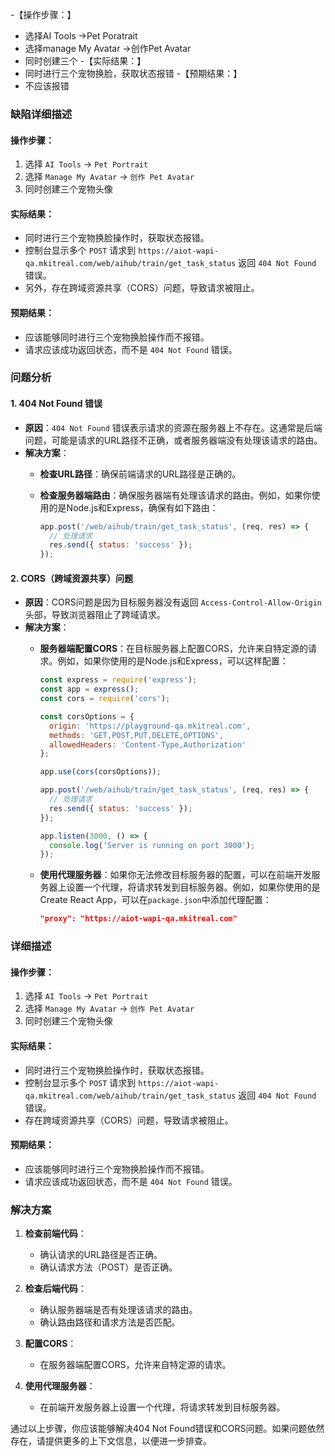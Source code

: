 -【操作步骤：】 
- 选择AI Tools ->Pet Poratrait
- 选择manage My Avatar ->创作Pet Avatar
- 同时创建三个
-【实际结果：】 
- 同时进行三个宠物换脸，获取状态报错
-【预期结果：】 
- 不应该报错
### 缺陷详细描述

#### 操作步骤：
1. 选择 `AI Tools` -> `Pet Portrait`
2. 选择 `Manage My Avatar` -> `创作 Pet Avatar`
3. 同时创建三个宠物头像

#### 实际结果：
- 同时进行三个宠物换脸操作时，获取状态报错。
- 控制台显示多个 `POST` 请求到 `https://aiot-wapi-qa.mkitreal.com/web/aihub/train/get_task_status` 返回 `404 Not Found` 错误。
- 另外，存在跨域资源共享（CORS）问题，导致请求被阻止。

#### 预期结果：
- 应该能够同时进行三个宠物换脸操作而不报错。
- 请求应该成功返回状态，而不是 `404 Not Found` 错误。

### 问题分析

#### 1. 404 Not Found 错误
- **原因**：`404 Not Found` 错误表示请求的资源在服务器上不存在。这通常是后端问题，可能是请求的URL路径不正确，或者服务器端没有处理该请求的路由。
- **解决方案**：
  - **检查URL路径**：确保前端请求的URL路径是正确的。
  - **检查服务器端路由**：确保服务器端有处理该请求的路由。例如，如果你使用的是Node.js和Express，确保有如下路由：

    ```javascript
    app.post('/web/aihub/train/get_task_status', (req, res) => {
      // 处理请求
      res.send({ status: 'success' });
    });
    ```

#### 2. CORS（跨域资源共享）问题
- **原因**：CORS问题是因为目标服务器没有返回 `Access-Control-Allow-Origin` 头部，导致浏览器阻止了跨域请求。
- **解决方案**：
  - **服务器端配置CORS**：在目标服务器上配置CORS，允许来自特定源的请求。例如，如果你使用的是Node.js和Express，可以这样配置：

    ```javascript
    const express = require('express');
    const app = express();
    const cors = require('cors');

    const corsOptions = {
      origin: 'https://playground-qa.mkitreal.com',
      methods: 'GET,POST,PUT,DELETE,OPTIONS',
      allowedHeaders: 'Content-Type,Authorization'
    };

    app.use(cors(corsOptions));

    app.post('/web/aihub/train/get_task_status', (req, res) => {
      // 处理请求
      res.send({ status: 'success' });
    });

    app.listen(3000, () => {
      console.log('Server is running on port 3000');
    });
    ```

  - **使用代理服务器**：如果你无法修改目标服务器的配置，可以在前端开发服务器上设置一个代理，将请求转发到目标服务器。例如，如果你使用的是Create React App，可以在`package.json`中添加代理配置：

    ```json
    "proxy": "https://aiot-wapi-qa.mkitreal.com"
    ```

### 详细描述

#### 操作步骤：
1. 选择 `AI Tools` -> `Pet Portrait`
2. 选择 `Manage My Avatar` -> `创作 Pet Avatar`
3. 同时创建三个宠物头像

#### 实际结果：
- 同时进行三个宠物换脸操作时，获取状态报错。
- 控制台显示多个 `POST` 请求到 `https://aiot-wapi-qa.mkitreal.com/web/aihub/train/get_task_status` 返回 `404 Not Found` 错误。
- 存在跨域资源共享（CORS）问题，导致请求被阻止。

#### 预期结果：
- 应该能够同时进行三个宠物换脸操作而不报错。
- 请求应该成功返回状态，而不是 `404 Not Found` 错误。

### 解决方案

1. **检查前端代码**：
   - 确认请求的URL路径是否正确。
   - 确认请求方法（POST）是否正确。

2. **检查后端代码**：
   - 确认服务器端是否有处理该请求的路由。
   - 确认路由路径和请求方法是否匹配。

3. **配置CORS**：
   - 在服务器端配置CORS，允许来自特定源的请求。

4. **使用代理服务器**：
   - 在前端开发服务器上设置一个代理，将请求转发到目标服务器。

通过以上步骤，你应该能够解决404 Not Found错误和CORS问题。如果问题依然存在，请提供更多的上下文信息，以便进一步排查。
